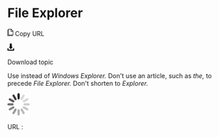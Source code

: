 # File Explorer

![Copy URL](media/file-explorer/Copy.png)
Copy URL

![Download](media/file-explorer/Download.png)

Download topic

Use instead of *Windows Explorer.* Don't use an article, such as *the,* to precede *File Explorer.* Don't shorten to *Explorer.*

![In progress](media/file-explorer/activity-large.gif)

URL :
